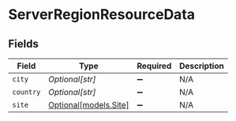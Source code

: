 # ServerRegionResourceData


## Fields

| Field                                      | Type                                       | Required                                   | Description                                |
| ------------------------------------------ | ------------------------------------------ | ------------------------------------------ | ------------------------------------------ |
| `city`                                     | *Optional[str]*                            | :heavy_minus_sign:                         | N/A                                        |
| `country`                                  | *Optional[str]*                            | :heavy_minus_sign:                         | N/A                                        |
| `site`                                     | [Optional[models.Site]](../models/site.md) | :heavy_minus_sign:                         | N/A                                        |